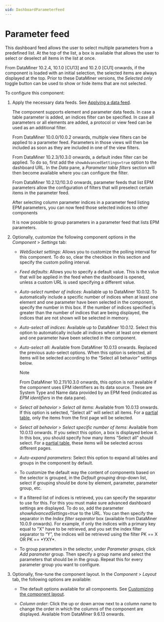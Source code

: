 ```yaml
---
uid: DashboardParameterFeed
---
```


# Parameter feed

This dashboard feed allows the user to select multiple parameters from a predefined list. At the top of the list, a box is available that allows the user to select or deselect all items in the list at once.

From DataMiner 10.2.4, 10.1.0 [CU13] and 10.2.0 [CU1] onwards, if the component is loaded with an initial selection, the selected items are always displayed at the top. Prior to these DataMiner versions, the *Selected only* toggle button can be used to show or hide items that are not selected.

To configure this component:

1. Apply the necessary data feeds. See [Applying a data feed](xref:Configuring_dashboard_components#applying-a-data-feed).

   The component supports element and parameter data feeds. In case a table parameter is added, an indices filter can be specified. In case all parameters or all elements are added, a protocol or view feed can be used as an additional filter.

   From DataMiner 10.0.0/10.0.2 onwards, multiple view filters can be applied to a parameter feed. Parameters in those views will then be included as soon as they are included in one of the view filters.

   From DataMiner 10.2.3/10.3.0 onwards, a default index filter can be applied. To do so, first add the `showAdvancedSettings=true` option to the dashboard URL. In the *Data* pane, a *Parameter table filters* section will then become available where you can configure the filter.

   From DataMiner 10.2.12/10.3.0 onwards, parameter feeds that list EPM parameters allow the configuration of filters that will preselect certain items in the parameter feed.

   After selecting column parameter indices in a parameter feed listing EPM parameters, you can now feed those selected indices to other components

   It is now possible to group parameters in a parameter feed that lists EPM parameters.

1. Optionally, customize the following component options in the *Component* > *Settings* tab:

   - *WebSocket settings*: Allows you to customize the polling interval for this component. To do so, clear the checkbox in this section and specify the custom polling interval.

   - *Feed defaults*: Allows you to specify a default value. This is the value that will be applied in the feed when the dashboard is opened, unless a custom URL is used specifying a different value.

   - *Auto-select number of indices*: Available up to DataMiner 10.0.12. To automatically include a specific number of indices when at least one element and one parameter have been selected in the component, specify the number in this box. If the number of indices specified is greater than the number of indices that are being displayed, the indices that are not shown will be selected in memory.

   - *Auto-select all indices*: Available up to DataMiner 10.0.12. Select this option to automatically include all indices when at least one element and one parameter have been selected in the component.

   - *Auto-select all*: Available from DataMiner 10.0.13 onwards. Replaced the previous auto-select options. When this option is selected, all items will be selected according to the “Select all behavior” settings below.

     > [!NOTE]
     > From DataMiner 10.2.11/10.3.0 onwards, this option is not available if the component uses EPM identifiers as its data source. These are System Type and Name data provided by an EPM feed (indicated as *EPM identifiers* in the data pane).

   - *Select all behavior* > *Select all items*: Available from 10.0.13 onwards. If this option is selected, "Select all" will select all items. For a [partial table](xref:Table_parameters#partial-tables), only the items from the first page will be selected.

   - *Select all behavior* > *Select specific number of items*: Available from 10.0.13 onwards. If you select this option, a box is displayed below it. In this box, you should specify how many items “Select all” should select. For a [partial table](xref:Table_parameters#partial-tables), these items will be selected across different pages.

   - *Auto-expand parameters*: Select this option to expand all tables and groups in the component by default.

   - To customize the default way the content of components based on the selector is grouped, in the *Default grouping* drop-down list, select if grouping should be done by element, parameter, parameter group, etc.

   - If a filtered list of indices is retrieved, you can specify the separator to use for this. For this you must make sure advanced dashboard settings are displayed. To do so, add the parameter *showAdvancedSettings=true* to the URL. You can then specify the separator in the *Index filter separator* box (available from DataMiner 10.0.9 onwards). For example, if only the indices with a primary key equal to "X" have to be retrieved, and you set the index filter separator to “Y”, the indices will be retrieved using the filter PK == X OR PK == \*YXY\*.

   - To group parameters in the selector, under *Parameter groups*, click *Add parameter* group. Then specify a group name and select the parameters that should be in the group. Repeat this for every parameter group you want to configure.

1. Optionally, fine-tune the component layout. In the *Component* > *Layout* tab, the following options are available:

   - The default options available for all components. See [Customizing the component layout](xref:Configuring_dashboard_components#customizing-the-component-layout).

   - *Column order*: Click the up or down arrow next to a column name to change the order in which the columns of the component are displayed. Available from DataMiner 9.6.13 onwards.
